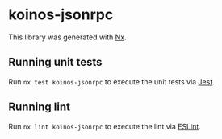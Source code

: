 # koinos-jsonrpc

This library was generated with [Nx](https://nx.dev).

## Running unit tests

Run `nx test koinos-jsonrpc` to execute the unit tests via [Jest](https://jestjs.io).

## Running lint

Run `nx lint koinos-jsonrpc` to execute the lint via [ESLint](https://eslint.org/).
